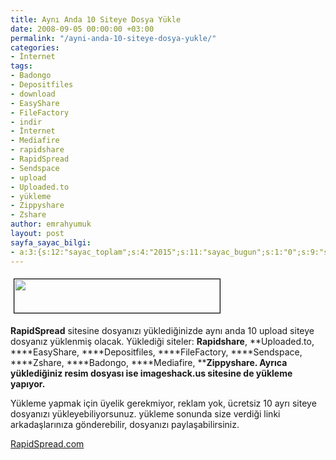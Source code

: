 ```yaml
---
title: Aynı Anda 10 Siteye Dosya Yükle
date: 2008-09-05 00:00:00 +03:00
permalink: "/ayni-anda-10-siteye-dosya-yukle/"
categories:
- İnternet
tags:
- Badongo
- Depositfiles
- download
- EasyShare
- FileFactory
- indir
- İnternet
- Mediafire
- rapidshare
- RapidSpread
- Sendspace
- upload
- Uploaded.to
- yükleme
- Zippyshare
- Zshare
author: emrahyumuk
layout: post
sayfa_sayac_bilgi:
- a:3:{s:12:"sayac_toplam";s:4:"2015";s:11:"sayac_bugun";s:1:"0";s:9:"son_okuma";s:10:"1364745691";}
---
```


<img class="alignnone" style="border: 1px solid black; margin: 5px;" title="rapid-spread-aynı anda 10 siteye dosya yükle" src="http://img379.imageshack.us/img379/1754/rapidspreadks2.jpg" alt="" width="329" height="54" />

**RapidSpread** sitesine dosyanızı yüklediğinizde aynı anda 10 upload siteye dosyanız yüklenmiş olacak. Yüklediği siteler: **Rapidshare**, **Uploaded.to, ****EasyShare, ****Depositfiles, ****FileFactory, ****Sendspace, ****Zshare, ****Badongo, ****Mediafire, ****Zippyshare. **Ayrıca** **yüklediğiniz resim dosyası ise **imageshack.us** sitesine de yükleme yapıyor**.**

Yükleme yapmak için üyelik gerekmiyor, reklam yok, ücretsiz 10 ayrı siteye dosyanızı yükleyebiliyorsunuz. yükleme sonunda size verdiği linki arkadaşlarınıza gönderebilir, dosyanızı paylaşabilirsiniz.

<a href="http://www.rapidspread.com/" target="_blank">RapidSpread.com</a>